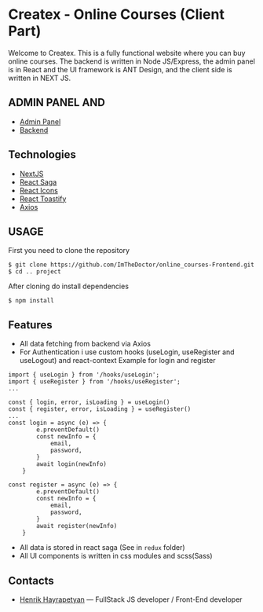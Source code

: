 # Createx - Online Courses (Client Part)

Welcome to Createx. This is a fully functional website where you can buy online courses. The backend is written in Node JS/Express, the admin panel is in React and the UI framework is ANT Design, and the client side is written in NEXT JS.

## ADMIN PANEL AND  

- [Admin Panel](https://github.com/ImTheDoctor/online_courses_admin)
- [Backend](https://github.com/ImTheDoctor/online_courses-Backend)

## Technologies

- [NextJS](https://vercel.com/solutions/nextjs)
- [React Saga](https://redux-saga.js.org/)
- [React Icons](https://react-icons.github.io/react-icons/)
- [React Toastify](https://www.npmjs.com/package/react-toastify)
- [Axios](https://axios-http.com/docs/intro)


## USAGE

First you need to clone the repository 

```
$ git clone https://github.com/ImTheDoctor/online_courses-Frontend.git
$ cd .. project
```

After cloning do install dependencies

```
$ npm install
```

## Features

- All data fetching from backend via Axios
- For Authentication i use custom hooks (useLogin, useRegister and useLogout) and react-context
Example for login and register
```
import { useLogin } from '/hooks/useLogin';
import { useRegister } from '/hooks/useRegister';
...

const { login, error, isLoading } = useLogin()
const { register, error, isLoading } = useRegister()
...
const login = async (e) => {
        e.preventDefault()
        const newInfo = {
            email,
            password,
        }
        await login(newInfo)
    }

const register = async (e) => {
        e.preventDefault()
        const newInfo = {
            email,
            password,
        }
        await register(newInfo)
    }
```

- All data is stored in react saga (See in `redux` folder)
- All UI components is written in css modules and scss(Sass)





## Contacts

- [Henrik Hayrapetyan](https://www.linkedin.com/in/henrik-hayrapetyan/) — FullStack JS developer / Front-End developer